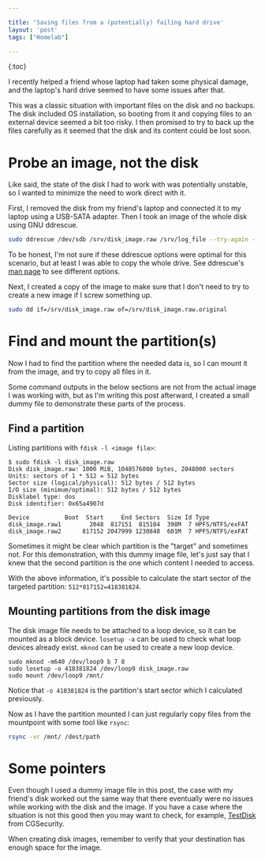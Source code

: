```yaml
---

title: 'Saving files from a (potentially) failing hard drive'
layout: 'post'
tags: ["Homelab"]

---
```


{:toc}

I recently helped a friend whose laptop had taken some physical damage, and the laptop's hard drive seemed to have some issues after that. 

This was a classic situation with important files on the disk and no backups. The disk included OS installation, so booting from it and copying files to an external device seemed a bit too risky. I then promised to try to back up the files carefully as it seemed that the disk and its content could be lost soon.

# Probe an image, not the disk

Like said, the state of the disk I had to work with was potentially unstable, so I wanted to minimize the need to work direct with it. 

First, I removed the disk from my friend's laptop and connected it to my laptop using a USB-SATA adapter. Then I took an image of the whole disk using GNU ddrescue.

```bash
sudo ddrescue /dev/sdb /srv/disk_image.raw /srv/log_file --try-again --force --verbose
```

To be honest, I'm not sure if these ddrescue options were optimal for this scenario, but at least I was able to copy the whole drive. See ddrescue's [man page](https://www.gnu.org/software/ddrescue/manual/ddrescue_manual.html) to see different options.

Next, I created a copy of the image to make sure that I don't need to try to create a new image if I screw something up.

```bash
sudo dd if=/srv/disk_image.raw of=/srv/disk_image.raw.original
```

# Find and mount the partition(s)

Now I had to find the partition where the needed data is, so I can mount it from the image, and try to copy all files in it.

Some command outputs in the below sections are not from the actual image I was working with, but as I'm writing this post afterward, I created a small dummy file to demonstrate these parts of the process.

## Find a partition

Listing partitions with `fdisk -l <image file>`:

```
$ sudo fdisk -l disk_image.raw
Disk disk_image.raw: 1000 MiB, 1048576000 bytes, 2048000 sectors
Units: sectors of 1 * 512 = 512 bytes
Sector size (logical/physical): 512 bytes / 512 bytes
I/O size (minimum/optimal): 512 bytes / 512 bytes
Disklabel type: dos
Disk identifier: 0x65a4907d

Device          Boot  Start     End Sectors  Size Id Type
disk_image.raw1        2048  817151  815104  398M  7 HPFS/NTFS/exFAT
disk_image.raw2      817152 2047999 1230848  601M  7 HPFS/NTFS/exFAT
```

Sometimes it might be clear which partition is the "target" and sometimes not. For this demonstration, with this dummy image file, let's just say that I knew that the second partition is the one which content I needed to access.

With the above information, it's possible to calculate the start sector of the targeted partition: `512*817152=418381824`.

## Mounting partitions from the disk image

The disk image file needs to be attached to a loop device, so it can be mounted as a block device. `losetup -a` can be used to check what loop devices already exist. `mknod` can be used to create a new loop device.

```
sudo mknod -m640 /dev/loop9 b 7 8
sudo losetup -o 418381824 /dev/loop9 disk_image.raw
sudo mount /dev/loop9 /mnt/
```

Notice that `-o 418381824` is the partition's start sector which I calculated previously. 

Now as I have the partition mounted I can just regularly copy files from the mountpoint with some tool like `rsync`:

```bash
rsync -vr /mnt/ /dest/path
```



# Some pointers

Even though I used a dummy image file in this post, the case with my friend's disk worked out the same way that there eventually were no issues while working with the disk and the image. If you have a case where the situation is not this good then you may want to check, for example, [TestDisk](https://www.cgsecurity.org/wiki/TestDisk) from CGSecurity.



When creating disk images, remember to verify that your destination has enough space for the image.


